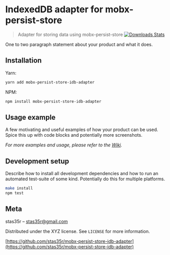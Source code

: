 # IndexedDB adapter for mobx-persist-store
> Adapter for storing data using mobx-persist-store 
[![Downloads Stats][npm-downloads]][npm-url]

One to two paragraph statement about your product and what it does.

## Installation

Yarn:

```sh
yarn add mobx-persist-store-idb-adapter
```

NPM:

```sh
npm install mobx-persist-store-idb-adapter
```

## Usage example

A few motivating and useful examples of how your product can be used. Spice this up with code blocks and potentially more screenshots.

_For more examples and usage, please refer to the [Wiki][wiki]._

## Development setup

Describe how to install all development dependencies and how to run an automated test-suite of some kind. Potentially do this for multiple platforms.

```sh
make install
npm test
```

## Meta

stas35r – stas35r@gmail.com

Distributed under the XYZ license. See ``LICENSE`` for more information.

[https://github.com/stas35r/mobx-persist-store-idb-adapter](https://github.com/stas35r/mobx-persist-store-idb-adapter)

<!-- Markdown link & img dfn's -->
[npm-url]: https://npmjs.org/package/mobx-persist-store-idb-adapter
[npm-downloads]: https://img.shields.io/npm/dm/mobx-persist-store-idb-adapter.svg?style=flat-square
[wiki]: https://github.com/stas35r/mobx-persist-store-idb-adapter/README.md